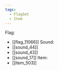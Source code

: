 ```yaml
---
tags:
  - FlagSet
  - Item
---
```

Flag:
- [[flag_11066]]
Sound:
- [[sound_44]]
- [[sound_43]]
- [[sound_17]]
Item:
- [[item_503]]
